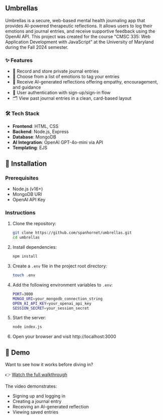 ## Umbrellas

Umbrellas is a secure, web-based mental health journaling app that provides AI-powered therapeutic reflections. It allows users to log their emotions and journal entries, and receive supportive feedback using the OpenAI API. This project was created for the course "CMSC 335: Web Application Development with JavaScript" at the University of Maryland during the Fall 2024 semester.

### ✨ Features

- 📓 Record and store private journal entries
- 🧠 Choose from a list of emotions to tag your entries
- 🤖 Receive AI-generated reflections offering empathy, encouragement, and guidance
- 🔐 User authentication with sign-up/sign-in flow
- 🗂️ View past journal entries in a clean, card-based layout

### 🛠️ Tech Stack

- **Frontend**: HTML, CSS
- **Backend**: Node.js, Express
- **Database**: MongoDB
- **AI Integration**: OpenAI GPT-4o-mini via API
- **Templating**: EJS

## 🚀 Installation

### Prerequisites

- Node.js (v16+)
- MongoDB URI
- OpenAI API Key

### Instructions

1. Clone the repository:
   ```bash
   git clone https://github.com/spanhornet/umbrellas.git
   cd umbrellas

2. Install dependencies:
   ```bash
   npm install

3. Create a `.env` file in the project root directory:
   ```bash
   touch .env

4. Add the following environment variables to `.env`:
   ```bash
   PORT=3000
   MONGO_URI=your_mongodb_connection_string
   OPEN_AI_API_KEY=your_openai_api_key
   SESSION_SECRET=your_session_secret

5. Start the server:
   ``` bash
   node index.js

6. Open your browser and visit http://localhost:3000

## 🎥 Demo

Want to see how it works before diving in?

👉 [Watch the full walkthrough](https://www.youtube.com/watch?v=IgSHxN1Q5Gc&feature=youtu.be)

The video demonstrates:
- Signing up and logging in
- Creating a journal entry
- Receiving an AI-generated reflection
- Viewing saved entries
